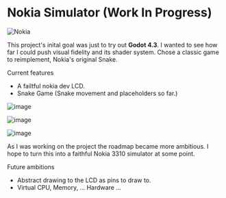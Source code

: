 # Nokia Simulator (Work In Progress)

![Nokia](https://github.com/user-attachments/assets/e9b00e20-6c5d-4876-819e-2aaeb3cdd695)

This project's inital goal was just to try out **Godot 4.3**. 
I wanted to see how far I could push visual fidelity and its shader system.
Chose a classic game to reimplement, Nokia's original Snake.

Current features
- A failtful nokia dev LCD.
- Snake Game (Snake movement and placeholders so far.)


![image](https://github.com/user-attachments/assets/5f8d37c1-921f-4933-983a-dca84f39f2f7)

![image](https://github.com/user-attachments/assets/e546386e-dbc6-4d6b-88f2-ac504bf9dbfd)

![image](https://github.com/user-attachments/assets/f941d4c7-088e-4463-9c78-00256f492692)


As I was working on the project the roadmap became more ambitious. 
I hope to turn this into a faithful Nokia 3310 simulator at some point.

Future ambitions
- Abstract drawing to the LCD as pins to draw to.
- Virtual CPU, Memory, ... Hardware ... 

 
